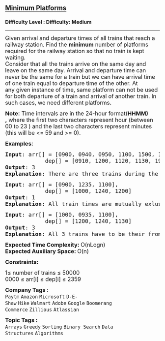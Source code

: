 <h2><a href="https://www.geeksforgeeks.org/problems/minimum-platforms-1587115620/1">Minimum Platforms</a></h2><h3>Difficulty Level : Difficulty: Medium</h3><hr><div class="problems_problem_content__Xm_eO"><p><span style="font-size: 18px;">Given arrival and departure times of all trains that reach a railway station. Find the <strong>minimum</strong> number of platforms required for the railway station so that no train is kept waiting.<br>Consider that all the trains arrive on the same day and leave on the same day. Arrival and departure time can never&nbsp;be the same for a train&nbsp;but we can have arrival time of one train equal to departure time of the other.&nbsp;At any&nbsp;given instance of time, same platform can not be used for both departure of a train and arrival of another train.&nbsp;In such cases,&nbsp;we need different platforms<strong>.</strong></span></p>
<p><strong style="font-size: 18px;">Note:</strong><span style="font-size: 18px;">&nbsp;Time intervals are in the 24-hour format(</span><strong style="font-size: 18px;">HHMM) ,</strong><span style="font-size: 18px;">&nbsp;where the first two characters represent hour (between 00 to 23 ) and the last two characters represent minutes (this will be &lt;= 59 and &gt;= 0).</span></p>
<p><span style="font-size: 18px;"><strong>Examples:</strong></span></p>
<pre><span style="font-size: 18px;"><strong>Input</strong>: arr[] = [0900, 0940, 0950, 1100, 1500, 1800], <br>            dep[] = [0910, 1200, 1120, 1130, 1900, 2000]
<strong>Output</strong>: 3
<strong>Explanation</strong>: There are three trains during the time 0940 to 1200. So we need minimum 3 platforms.</span></pre>
<pre><span style="font-size: 18px;"><strong>Input</strong>: arr[] = [0900, </span><span style="font-size: 18px;">1235, </span><span style="font-size: 18px;">1100], <br>            dep[] = [1000, </span><span style="font-size: 18px;">1240, </span><span style="font-size: 18px;">1200]
<strong>Output</strong>: 1
<strong>Explanation</strong>: All train times are mutually exlusive. So we need only one platform</span>
</pre>
<pre><span style="font-size: 18px;"><strong>Input</strong>: arr[] = [1000, 09</span><span style="font-size: 18px;">35, </span><span style="font-size: 18px;">1100], <br>            dep[] = [1200, </span><span style="font-size: 18px;">1240, </span><span style="font-size: 18px;">1130]
<strong>Output</strong>: 3
<strong>Explanation</strong>: All 3 trains have to be their from 11:00 to 11:30</span></pre>
<p><span style="font-size: 18px;"><strong>Expected Time Complexity:&nbsp;</strong>O(nLogn)<br><strong>Expected Auxiliary Space:&nbsp;</strong>O(n)</span></p>
<p><span style="font-size: 18px;"><strong>Constraints:</strong></span></p>
<p><span style="font-size: 18px;">1≤ number of trains ≤ 50000<br>0000 ≤ arr[i] ≤ dep[i] ≤ 2359</span></p></div><p><span style=font-size:18px><strong>Company Tags : </strong><br><code>Paytm</code>&nbsp;<code>Amazon</code>&nbsp;<code>Microsoft</code>&nbsp;<code>D-E-Shaw</code>&nbsp;<code>Hike</code>&nbsp;<code>Walmart</code>&nbsp;<code>Adobe</code>&nbsp;<code>Google</code>&nbsp;<code>Boomerang Commerce</code>&nbsp;<code>Zillious</code>&nbsp;<code>Atlassian</code>&nbsp;<br><p><span style=font-size:18px><strong>Topic Tags : </strong><br><code>Arrays</code>&nbsp;<code>Greedy</code>&nbsp;<code>Sorting</code>&nbsp;<code>Binary Search</code>&nbsp;<code>Data Structures</code>&nbsp;<code>Algorithms</code>&nbsp;